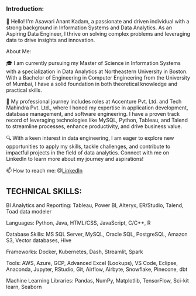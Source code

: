 ### Introduction:

👋 Hello! I'm Asawari Anant Kadam, a passionate and driven individual with a strong background in Information Systems and Data Analytics. As an Aspiring Data Engineer, I thrive on solving complex problems and leveraging data to drive insights and innovation.

About Me:

🎓 I am currently pursuing my Master of Science in Information Systems with a specialization in Data Analytics at Northeastern University in Boston. With a Bachelor of Engineering in Computer Engineering from the University of Mumbai, I have a solid foundation in both theoretical knowledge and practical skills.

💼 My professional journey includes roles at Accenture Pvt. Ltd. and Tech Mahindra Pvt. Ltd., where I honed my expertise in application development, database management, and software engineering. I have a proven track record of leveraging technologies like MySQL, Python, Tableau, and Talend to streamline processes, enhance productivity, and drive business value.

🔍 With a keen interest in data engineering, I am eager to explore new opportunities to apply my skills, tackle challenges, and contribute to impactful projects in the field of data analytics. Connect with me on LinkedIn to learn more about my journey and aspirations!

📫 How to reach me: @[LinkedIn](https://www.linkedin.com/in/asawari-kadam44)

TECHNICAL SKILLS:
-------------------------------------------------------------------

BI Analytics and Reporting: Tableau, Power BI, Alteryx, ER/Studio, Talend, Toad data modeler

Languages: Python, Java, HTML/CSS, JavaScript, C/C++, R

Database Skills: MS SQL Server, MySQL, Oracle SQL, PostgreSQL, Amazon S3, Vector databases, Hive

Frameworks: Docker, Kubernetes, Dash, Streamlit, Spark

Tools: AWS, Azure, GCP, Advanced Excel (Lookups), VS Code, Eclipse, Anaconda, Jupyter, RStudio, Git, Airflow, Airbyte, Snowflake, Pinecone, dbt

Machine Learning Libraries: Pandas, NumPy, Matplotlib, TensorFlow, Sci-kit learn, Seaborn

<!--
**Asawarikadam44/Asawarikadam44** is a ✨ _special_ ✨ repository because its `README.md` (this file) appears on your GitHub profile.

Here are some ideas to get you started:

- 🔭 I’m currently working on ...
- 🌱 I’m currently learning ...
- 👯 I’m looking to collaborate on ...
- 🤔 I’m looking for help with ...
- 💬 Ask me about ...
- 📫 How to reach me: ...
- 😄 Pronouns: ...
- ⚡ Fun fact: ...
-->
